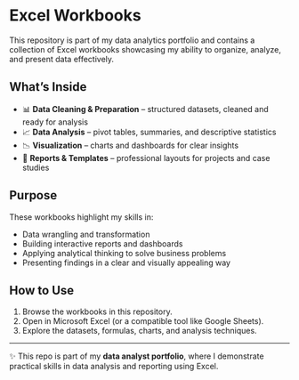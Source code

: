 # Excel Workbooks

This repository is part of my data analytics portfolio and contains a collection of Excel workbooks showcasing my ability to organize, analyze, and present data effectively.  

## What’s Inside
- 📊 **Data Cleaning & Preparation** – structured datasets, cleaned and ready for analysis  
- 📈 **Data Analysis** – pivot tables, summaries, and descriptive statistics  
- 📉 **Visualization** – charts and dashboards for clear insights  
- 📂 **Reports & Templates** – professional layouts for projects and case studies  

## Purpose
These workbooks highlight my skills in:
- Data wrangling and transformation  
- Building interactive reports and dashboards  
- Applying analytical thinking to solve business problems  
- Presenting findings in a clear and visually appealing way  

## How to Use
1. Browse the workbooks in this repository.  
2. Open in Microsoft Excel (or a compatible tool like Google Sheets).  
3. Explore the datasets, formulas, charts, and analysis techniques.  

---

✨ This repo is part of my **data analyst portfolio**, where I demonstrate practical skills in data analysis and reporting using Excel.  
